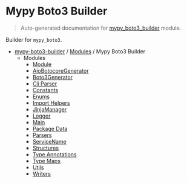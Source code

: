 # Mypy Boto3 Builder

> Auto-generated documentation for [mypy_boto3_builder](https://github.com/vemel/mypy_boto3_builder/blob/main/mypy_boto3_builder/__init__.py) module.

Builder for `mypy_boto3`.

- [mypy-boto3-builder](../README.md#mypy_boto3_builder) / [Modules](../MODULES.md#mypy-boto3-builder-modules) / Mypy Boto3 Builder
    - Modules
        - [Module](module.md#module)
        - [AioBotocoreGenerator](aiobotocore_generator.md#aiobotocoregenerator)
        - [Boto3Generator](boto3_generator.md#boto3generator)
        - [Cli Parser](cli_parser.md#cli-parser)
        - [Constants](constants.md#constants)
        - [Enums](enums/index.md#enums)
        - [Import Helpers](import_helpers/index.md#import-helpers)
        - [JinjaManager](jinja_manager.md#jinjamanager)
        - [Logger](logger.md#logger)
        - [Main](main.md#main)
        - [Package Data](package_data.md#package-data)
        - [Parsers](parsers/index.md#parsers)
        - [ServiceName](service_name.md#servicename)
        - [Structures](structures/index.md#structures)
        - [Type Annotations](type_annotations/index.md#type-annotations)
        - [Type Maps](type_maps/index.md#type-maps)
        - [Utils](utils/index.md#utils)
        - [Writers](writers/index.md#writers)
